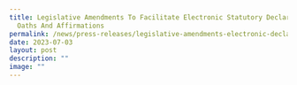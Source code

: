 ```yaml
---
title: Legislative Amendments To Facilitate Electronic Statutory Declarations,
  Oaths And Affirmations
permalink: /news/press-releases/legislative-amendments-electronic-declarations-oaths-affirmations-notarisations/
date: 2023-07-03
layout: post
description: ""
image: ""
---
```

